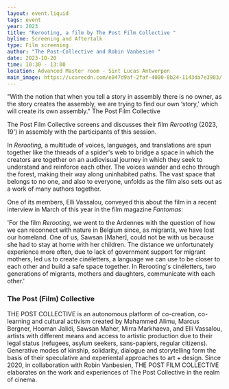```yaml
---
layout: event.liquid
tags: event
year: 2023
title: "Rerooting, a film by The Post Film Collective "
byline: Screening and Aftertalk
type: Film screening
author: "The Post-Collective and Robin Vanbesien "
date: 2023-10-20
time: 10:30 - 13:00
location: Advanced Master room - Sint Lucas Antwerpen
main_image: https://ucarecdn.com/e847d9af-2faf-4080-8b24-1143da7e3983/
---
```

"With the notion that when you tell a story in assembly there is no owner, as the story creates the assembly, we are trying to find our own ‘story,' which will create its own assembly." The Post Film Collective

The Post Film Collective screens and discusses their film *Rerooting* (2023, 19') in assembly with the participants of this session.

In *Rerooting,* a multitude of voices, languages, and translations are spun together like the threads of a spider's web to bridge a space in which the creators are together on an audiovisual journey in which they seek to understand and reinforce each other. The voices wander and echo through the forest, making their way along uninhabited paths. The vast space that belongs to no one, and also to everyone, unfolds as the film also sets out as a work of many authors together. 

One of its members, Elli Vassalou, conveyed this about the film  in a recent interview in March of this year in the film magazine *Fantomas*:

'For the film *Rerooting,* we went to the Ardennes with the question of how we can reconnect with nature in Belgium since, as migrants, we have lost our homeland. One of us, Sawsan \[Maher], could not be with us because she had to stay at home with her children. The distance we unfortunately experience more often, due to lack of government support for migrant mothers, led us to create cinéletters, a language we can use to be closer to each other and build a safe space together. In Rerooting's cinéletters, two generations of migrants, mothers and daughters, communicate with each other.'

### The Post (Film) Collective

THE POST COLLECTIVE is an autonomous platform of co-creation, co-learning and cultural activism created by Mahammed Alimu, Marcus Bergner, Hooman Jalidi, Sawsan Maher, Mirra Markhaeva, and Elli Vassalou, artists with different means and access to artistic production due to their legal status (refugees, asylum seekers, sans-papiers, regular citizens). Generative modes of kinship, solidarity, dialogue and storytelling form the basis of their speculative and experiental approaches to art + design. Since 2020, in collaboration with Robin Vanbesien, THE POST FILM COLLECTIVE elaborates on the work and experiences of The Post Collective in the realm of cinema.